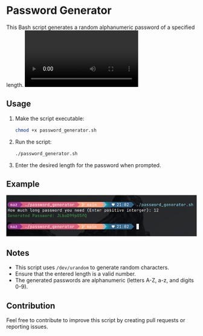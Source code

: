 # Password Generator

This Bash script generates a random alphanumeric password of a specified length.
![video](video.mp4)


## Usage

1. Make the script executable:
    ```bash
    chmod +x password_generator.sh
    ```

2. Run the script:
    ```bash
    ./password_generator.sh
    ```

3. Enter the desired length for the password when prompted.

## Example

![image](image.png)

## Notes

- This script uses `/dev/urandom` to generate random characters.
- Ensure that the entered length is a valid number.
- The generated passwords are alphanumeric (letters A-Z, a-z, and digits 0-9).

## Contribution

Feel free to contribute to improve this script by creating pull requests or reporting issues.
